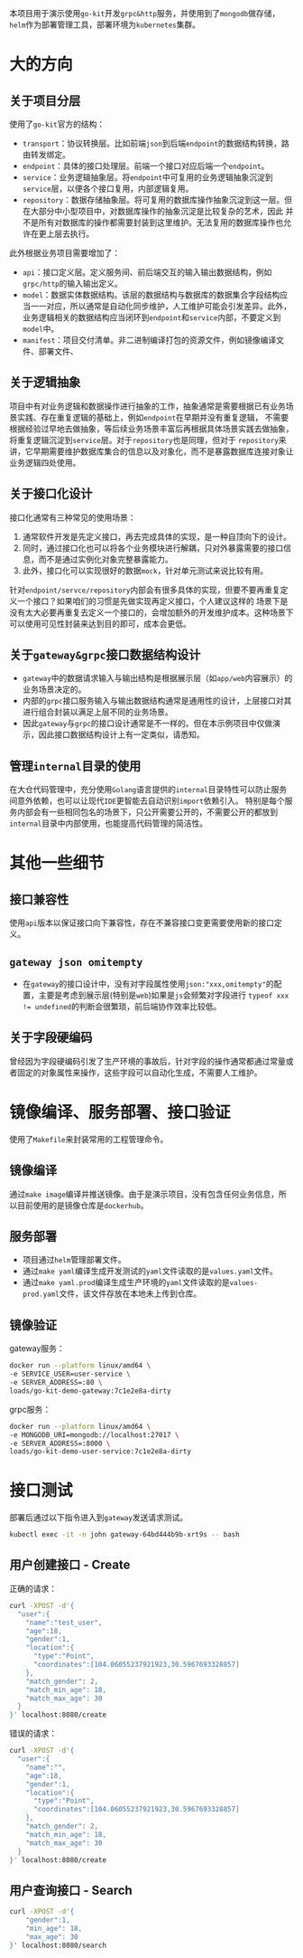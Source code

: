 本项目用于演示使用`go-kit`开发`grpc&http`服务，并使用到了`mongodb`做存储，`helm`作为部署管理工具，部署环境为`kubernetes`集群。

# 大的方向
## 关于项目分层
使用了`go-kit`官方的结构：
- `transport`：协议转换层。比如前端`json`到后端`endpoint`的数据结构转换，路由转发绑定。
- `endpoint`：具体的接口处理层。前端一个接口对应后端一个`endpoint`。
- `service`：业务逻辑抽象层。将`endpoint`中可复用的业务逻辑抽象沉淀到`service`层，以便各个接口复用，内部逻辑复用。
- `repository`：数据存储抽象层。将可复用的数据库操作抽象沉淀到这一层。但在大部分中小型项目中，对数据库操作的抽象沉淀是比较复杂的艺术，因此
并不是所有对数据库的操作都需要封装到这里维护。无法复用的数据库操作也允许在更上层去执行。

此外根据业务项目需要增加了：
- `api`：接口定义层。定义服务间、前后端交互的输入输出数据结构，例如`grpc/http`的输入输出定义。
- `model`：数据实体数据结构。该层的数据结构与数据库的数据集合字段结构应当一一对应，所以通常是自动化同步维护，人工维护可能会引发差异。此外，
业务逻辑相关的数据结构应当闭环到`endpoint`和`service`内部，不要定义到`model`中。
- `manifest`：项目交付清单。非二进制编译打包的资源文件，例如镜像编译文件、部署文件、

## 关于逻辑抽象
项目中有对业务逻辑和数据操作进行抽象的工作，抽象通常是需要根据已有业务场景实践、存在重复逻辑的基础上，例如`endpoint`在早期并没有重复逻辑，
不需要根据经验过早地去做抽象，等后续业务场景丰富后再根据具体场景实践去做抽象，将重复逻辑沉淀到`service`层。对于`repository`也是同理，但对于
`repository`来讲，它早期需要维护数据库集合的信息以及对象化，而不是暴露数据库连接对象让业务逻辑四处使用。

## 关于接口化设计
接口化通常有三种常见的使用场景：
1. 通常软件开发是先定义接口，再去完成具体的实现，是一种自顶向下的设计。
2. 同时，通过接口化也可以将各个业务模块进行解耦，只对外暴露需要的接口信息，而不是通过实例化对象完整暴露能力。
3. 此外，接口化可以实现很好的数据`mock`，针对单元测试来说比较有用。

针对`endpoint/servce/repository`内部会有很多具体的实现，但要不要再重复定义一个接口？如果咱们的习惯是先做实现再定义接口，个人建议这样的
场景下是没有太大必要再重复去定义一个接口的，会增加额外的开发维护成本。这种场景下可以使用可见性封装来达到目的即可，成本会更低。


## 关于`gateway&grpc`接口数据结构设计
- `gateway`中的数据请求输入与输出结构是根据展示层（如`app/web`内容展示）的业务场景决定的。
- 内部的`grpc`接口服务输入与输出数据结构通常是通用性的设计，上层接口对其进行组合封装以满足上层不同的业务场景。
- 因此`gateway`与`grpc`的接口设计通常是不一样的。但在本示例项目中仅做演示，因此接口数据结构设计上有一定类似，请悉知。

## 管理`internal`目录的使用
在大仓代码管理中，充分使用`Golang`语言提供的`internal`目录特性可以防止服务间意外依赖，也可以让现代`IDE`更智能去自动识别`import`依赖引入。
特别是每个服务内部会有一些相同包名的场景下，只公开需要公开的，不需要公开的都放到`internal`目录中内部使用，也能提高代码管理的简洁性。

# 其他一些细节

## 接口兼容性
使用`api`版本以保证接口向下兼容性，存在不兼容接口变更需要使用新的接口定义。

## `gateway json omitempty`
- 在`gateway`的接口设计中，没有对字段属性使用`json:"xxx,omitempty"`的配置，主要是考虑到展示层(特别是`web`)如果是`js`会频繁对字段进行
`typeof xxx != undefined`的判断会很繁琐，前后端协作效率比较低。

## 关于字段硬编码
曾经因为字段硬编码引发了生产环境的事故后，针对字段的操作通常都通过常量或者固定的对象属性来操作，这些字段可以自动化生成，不需要人工维护。

# 镜像编译、服务部署、接口验证
使用了`Makefile`来封装常用的工程管理命令。

## 镜像编译
通过`make image`编译并推送镜像。由于是演示项目，没有包含任何业务信息，所以目前使用的是镜像仓库是`dockerhub`。

## 服务部署
- 项目通过`helm`管理部署文件。
- 通过`make yaml`编译生成开发测试的`yaml`文件读取的是`values.yaml`文件。
- 通过`make yaml.prod`编译生成生产环境的`yaml`文件读取的是`values-prod.yaml`文件，该文件存放在本地未上传到仓库。

## 镜像验证
gateway服务：
```bash
docker run --platform linux/amd64 \
-e SERVICE_USER=user-service \
-e SERVER_ADDRESS=:80 \
loads/go-kit-demo-gateway:7c1e2e8a-dirty 
```

grpc服务：
```bash
docker run --platform linux/amd64 \
-e MONGODB_URI=mongodb://localhost:27017 \
-e SERVER_ADDRESS=:8000 \
loads/go-kit-demo-user-service:7c1e2e8a-dirty 
```

# 接口测试
部署后通过以下指令进入到`gateway`发送请求测试。
```bash
kubectl exec -it -n john gateway-64bd444b9b-xrt9s -- bash
```

## 用户创建接口 - Create
正确的请求：
```bash
curl -XPOST -d'{
  "user":{
    "name":"test_user",
    "age":18,
    "gender":1,
    "location":{
      "type":"Point",
      "coordinates":[104.06055237921923,30.5967693328857]
    },
    "match_gender": 2,
    "match_min_age": 18,
    "match_max_age": 30
  }
}' localhost:8080/create
```

错误的请求：
```bash
curl -XPOST -d'{
  "user":{
    "name":"",
    "age":18,
    "gender":1,
    "location":{
      "type":"Point",
      "coordinates":[104.06055237921923,30.5967693328857]
    },
    "match_gender": 2,
    "match_min_age": 18,
    "match_max_age": 30
  }
}' localhost:8080/create
```

## 用户查询接口 - Search

```bash
curl -XPOST -d'{
    "gender":1,
    "min_age": 18,
    "max_age": 30
}' localhost:8080/search
```